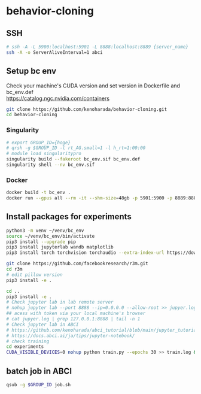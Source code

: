 # behavior-cloning

## SSH

```bash
# ssh -A -L 5900:localhost:5901 -L 8888:localhost:8889 {server_name}
ssh -A -o ServerAliveInterval=1 abci
```

## Setup bc env

Check your machine's CUDA version and set version in Dockerfile and bc_env.def  
https://catalog.ngc.nvidia.com/containers

```bash
git clone https://github.com/kenoharada/behavior-cloning.git
cd behavior-cloning
```

### Singularity

```bash
# export GROUP_ID={hoge}
# qrsh -g $GROUP_ID -l rt_AG.small=1 -l h_rt=1:00:00
# module load singularitypro
singularity build --fakeroot bc_env.sif bc_env.def
singularity shell --nv bc_env.sif
```

### Docker

```bash
docker build -t bc_env .
docker run --gpus all --rm -it --shm-size=48gb -p 5901:5900 -p 8889:8888 --mount type=bind,src=$PWD,dst=/root/bc_template  --name `whoami`_bc bc_env
```

## Install packages for experiments

```bash
python3 -m venv ~/venv/bc_env
source ~/venv/bc_env/bin/activate
pip3 install --upgrade pip
pip3 install jupyterlab wandb matplotlib
pip3 install torch torchvision torchaudio --extra-index-url https://download.pytorch.org/whl/cu113

git clone https://github.com/facebookresearch/r3m.git
cd r3m
# edit pillow version
pip3 install -e .

cd ..
pip3 install -e .
# Check jupyter lab in lab remote server
# nohup jupyter lab --port 8888 --ip=0.0.0.0 --allow-root >> jupyer.log &
## acess with token via your local machine's browser
# cat jupyer.log | grep 127.0.0.1:8888 | tail -n 1
# Check jupyter lab in ABCI
# https://github.com/kenoharada/abci_tutorial/blob/main/jupyter_tutorial.md
# https://docs.abci.ai/ja/tips/jupyter-notebook/
# check training
cd experiments
CUDA_VISIBLE_DEVICES=0 nohup python train.py --epochs 30 >> train.log &
```

## batch job in ABCI

```bash
qsub -g $GROUP_ID job.sh
```
